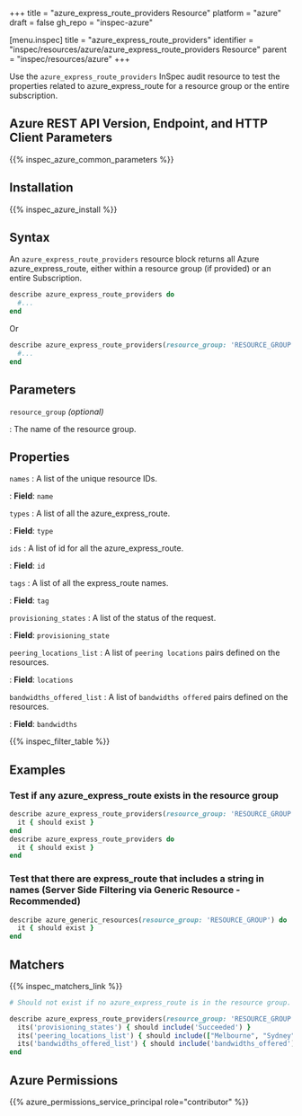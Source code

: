 +++
title = "azure_express_route_providers Resource"
platform = "azure"
draft = false
gh_repo = "inspec-azure"

[menu.inspec]
title = "azure_express_route_providers"
identifier = "inspec/resources/azure/azure_express_route_providers Resource"
parent = "inspec/resources/azure"
+++

Use the `azure_express_route_providers` InSpec audit resource to test the properties related to azure_express_route for a resource group or the entire subscription.

## Azure REST API Version, Endpoint, and HTTP Client Parameters

{{% inspec_azure_common_parameters %}}

## Installation

{{% inspec_azure_install %}}

## Syntax

An `azure_express_route_providers` resource block returns all Azure azure_express_route, either within a resource group (if provided) or an entire Subscription.

```ruby
describe azure_express_route_providers do
  #...
end
```

Or
```ruby
describe azure_express_route_providers(resource_group: 'RESOURCE_GROUP') do
  #...
end
```

## Parameters

`resource_group` _(optional)_

: The name of the resource group.

## Properties

`names`
: A list of the unique resource IDs.

: **Field**: `name`

`types`
: A list of all the azure_express_route.

: **Field**: `type`

`ids`
: A list of id for all the azure_express_route.

: **Field**: `id`

`tags`
: A list of all the express_route names.

: **Field**: `tag`

`provisioning_states`
: A list of the status of the request.

: **Field**: `provisioning_state`

`peering_locations_list`
: A list of `peering locations` pairs defined on the resources.

: **Field**: `locations`

`bandwidths_offered_list`
: A list of `bandwidths offered` pairs defined on the resources.

: **Field**: `bandwidths`

{{% inspec_filter_table %}}

## Examples

### Test if any azure_express_route exists in the resource group

```ruby
describe azure_express_route_providers(resource_group: 'RESOURCE_GROUP') do
  it { should exist }
end
describe azure_express_route_providers do
  it { should exist }
end
```

### Test that there are express_route that includes a string in names (Server Side Filtering via Generic Resource - Recommended)

```ruby
describe azure_generic_resources(resource_group: 'RESOURCE_GROUP') do
  it { should exist }
end
```

## Matchers

{{% inspec_matchers_link %}}

```ruby
# Should not exist if no azure_express_route is in the resource group.

describe azure_express_route_providers(resource_group: 'RESOURCE_GROUP') do
  its('provisioning_states') { should include('Succeeded') }
  its('peering_locations_list') { should include(["Melbourne", "Sydney"]) }
  its('bandwidths_offered_list') { should include('bandwidths_offered') }
end
```

## Azure Permissions

{{% azure_permissions_service_principal role="contributor" %}}
